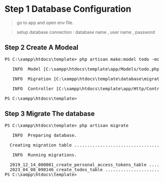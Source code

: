 # Step 1 Database Configuration

> go to app and open env file.

> setup database connection : database name , user name , password

## Step 2 Create A Modeal

<pre>
PS C:\xampp\htdocs\template> php artisan make:model todo -mcr

   INFO  Model [C:\xampp\htdocs\template\app/Models/todo.php] created successfully.

   INFO  Migration [C:\xampp\htdocs\template\database\migrations/2023_04_08_090146_create_todos_table.php] created successfully.

   INFO  Controller [C:\xampp\htdocs\template\app/Http/Controllers/TodoController.php] created successfully.

PS C:\xampp\htdocs\template>
</pre>

## Step 3 Migrate The database

<pre>
PS C:\xampp\htdocs\template> php artisan migrate

   INFO  Preparing database.

  Creating migration table ................................................................................. 16ms DONE

   INFO  Running migrations.

  2019_12_14_000001_create_personal_access_tokens_table .................................................... 36ms DONE
  2023_04_08_090146_create_todos_table ..................................................................... 10ms DONE
PS C:\xampp\htdocs\template>
</pre>
